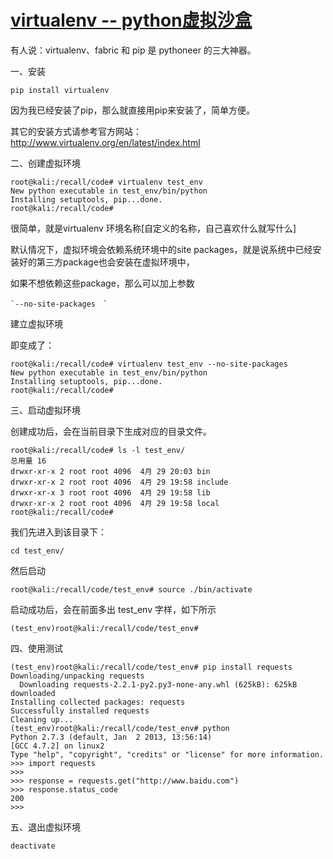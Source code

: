 # [virtualenv -- python虚拟沙盒](https://www.cnblogs.com/tk091/p/3700013.html)



有人说：virtualenv、fabric 和 pip 是 pythoneer 的三大神器。

一、安装

```
pip install virtualenv
```

因为我已经安装了pip，那么就直接用pip来安装了，简单方便。

其它的安装方式请参考官方网站：<http://www.virtualenv.org/en/latest/index.html>

二、创建虚拟环境

```
root@kali:/recall/code# virtualenv test_env
New python executable in test_env/bin/python
Installing setuptools, pip...done.
root@kali:/recall/code# 
```

很简单，就是virtualenv 环境名称[自定义的名称，自己喜欢什么就写什么]

默认情况下，虚拟环境会依赖系统环境中的site packages，就是说系统中已经安装好的第三方package也会安装在虚拟环境中，

如果不想依赖这些package，那么可以加上参数 

```
`--no-site-packages　`
```

建立虚拟环境

即变成了：

```
root@kali:/recall/code# virtualenv test_env --no-site-packages
New python executable in test_env/bin/python
Installing setuptools, pip...done.
root@kali:/recall/code# 
```

三、启动虚拟环境

创建成功后，会在当前目录下生成对应的目录文件。

```
root@kali:/recall/code# ls -l test_env/
总用量 16
drwxr-xr-x 2 root root 4096  4月 29 20:03 bin
drwxr-xr-x 2 root root 4096  4月 29 19:58 include
drwxr-xr-x 3 root root 4096  4月 29 19:58 lib
drwxr-xr-x 2 root root 4096  4月 29 19:58 local
root@kali:/recall/code# 
```

我们先进入到该目录下：

```
cd test_env/
```

然后启动

```
root@kali:/recall/code/test_env# source ./bin/activate
```

启动成功后，会在前面多出 test_env 字样，如下所示

```
(test_env)root@kali:/recall/code/test_env# 
```

四、使用测试

```
(test_env)root@kali:/recall/code/test_env# pip install requests
Downloading/unpacking requests
  Downloading requests-2.2.1-py2.py3-none-any.whl (625kB): 625kB downloaded
Installing collected packages: requests
Successfully installed requests
Cleaning up...
(test_env)root@kali:/recall/code/test_env# python
Python 2.7.3 (default, Jan  2 2013, 13:56:14) 
[GCC 4.7.2] on linux2
Type "help", "copyright", "credits" or "license" for more information.
>>> import requests
>>> 
>>> response = requests.get("http://www.baidu.com")
>>> response.status_code
200
>>> 
```

五、退出虚拟环境

```
deactivate
```
